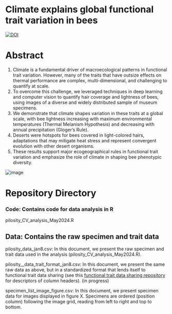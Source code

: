 # Climate explains global functional trait variation in bees

[![DOI](https://zenodo.org/badge/DOI/10.5281/zenodo.12572899.svg)](https://doi.org/10.5281/zenodo.12572899)

# Abstract
1.	Climate is a fundamental driver of macroecological patterns in functional trait variation. However, many of the traits that have outsize effects on thermal performance are complex, multi-dimensional, and challenging to quantify at scale.
2.	To overcome this challenge, we leveraged techniques in deep learning and computer vision to quantify hair coverage and lightness of bees, using images of a diverse and widely distributed sample of museum specimens. 
3.	We demonstrate that climate shapes variation in these traits at a global scale, with bee lightness increasing with maximum environmental temperatures (Thermal Melanism Hypothesis) and decreasing with annual precipitation (Gloger’s Rule). 
4.	Deserts were hotspots for bees covered in light-colored hairs, adaptations that may mitigate heat stress and represent convergent evolution with other desert organisms. 
5.	These results support major ecogeographical rules in functional trait variation and emphasize the role of climate in shaping bee phenotypic diversity.

![image](https://github.com/user-attachments/assets/08ad8f2f-f47d-47af-91a2-965293932a4a)


# Repository Directory
### Code: Contains code for data analysis in R
pilosity_CV_analysis_May2024.R

## Data: Contains the raw specimen and trait data
pilosity_data_jan8.csv: In this document, we present the raw specimen and trait data used in the analysis (pilosity_CV_analysis_May2024.R).

pilosity__data_trait_format_jan8.csv: In this document, we present the same raw data as above, but in a standardized format that lends itself to functional trait data sharing (see this [functional trait data sharing repository](https://github.com/mostwald/Functional-trait-review) for descriptors of column headers). (in progress)

specimen_list_image_figure.csv: In this document, we present specimen data for images displayed in figure X. Specimens are ordered (position column) following the image grid, reading from left to right and top to bottom.


